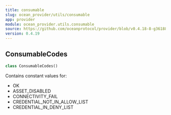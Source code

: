 ```yaml
---
title: consumable
slug: ocean_provider/utils/consumable
app: provider
module: ocean_provider.utils.consumable
source: https://github.com/oceanprotocol/provider/blob/v0.4.18-8-g361885d/ocean_provider/utils/consumable.py
version: 0.4.19
---
```

## ConsumableCodes

```python
class ConsumableCodes()
```

Contains constant values for:
 - OK
 - ASSET_DISABLED
 - CONNECTIVITY_FAIL
 - CREDENTIAL_NOT_IN_ALLOW_LIST
 - CREDENTIAL_IN_DENY_LIST


